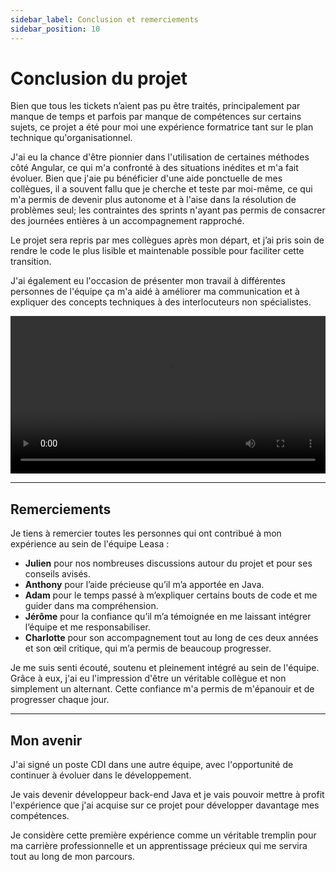 ```yaml
---
sidebar_label: Conclusion et remerciements
sidebar_position: 10
---
```


# Conclusion du projet

Bien que tous les tickets n’aient pas pu être traités, principalement par manque de temps et parfois par manque de compétences sur certains sujets, ce projet a été pour moi une expérience formatrice tant sur le plan technique qu'organisationnel.

J'ai eu la chance d'être pionnier dans l'utilisation de certaines méthodes côté Angular, ce qui m'a confronté à des situations inédites et m'a fait évoluer. Bien que j'aie pu bénéficier d'une aide ponctuelle de mes collègues, il a souvent fallu que je cherche et teste par moi-même, ce qui m'a permis de devenir plus autonome et à l'aise dans la résolution de problèmes seul; les contraintes des sprints n'ayant pas permis de consacrer des journées entières à un accompagnement rapproché.

Le projet sera repris par mes collègues après mon départ, et j’ai pris soin de rendre le code le plus lisible et maintenable possible pour faciliter cette transition.  

J'ai également eu l'occasion de présenter mon travail à différentes personnes de l'équipe ça m'a aidé à améliorer ma communication et à expliquer des concepts techniques à des interlocuteurs non spécialistes.

<video controls width="100%">
  <source src="/videos/conclusion_recherche_demandes.mp4" type="video/mp4"/>
  Votre navigateur ne supporte pas la vidéo HTML5.
</video>

---

## Remerciements

Je tiens à remercier toutes les personnes qui ont contribué à mon expérience au sein de l'équipe Leasa :

* **Julien** pour nos nombreuses discussions autour du projet et pour ses conseils avisés.
* **Anthony** pour l’aide précieuse qu’il m’a apportée en Java.
* **Adam** pour le temps passé à m’expliquer certains bouts de code et me guider dans ma compréhension.
* **Jérôme** pour la confiance qu’il m’a témoignée en me laissant intégrer l’équipe et me responsabiliser.
* **Charlotte** pour son accompagnement tout au long de ces deux années et son œil critique, qui m’a permis de beaucoup progresser.

Je me suis senti écouté, soutenu et pleinement intégré au sein de l'équipe. Grâce à eux, j'ai eu l'impression d'être un véritable collègue et non simplement un alternant. Cette confiance m'a permis de m'épanouir et de progresser chaque jour.  

---

## Mon avenir

J'ai signé un poste CDI dans une autre équipe, avec l'opportunité de continuer à évoluer dans le développement.  

Je vais devenir développeur back-end Java et je vais pouvoir mettre à profit l'expérience que j'ai acquise sur ce projet pour développer davantage mes compétences.

Je considère cette première expérience comme un véritable tremplin pour ma carrière professionnelle et un apprentissage précieux qui me servira tout au long de mon parcours.
